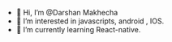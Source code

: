 - 👋 Hi, I’m @Darshan Makhecha
- 👀 I’m interested in javascripts, android , IOS. 
- 🌱 I’m currently learning React-native.
